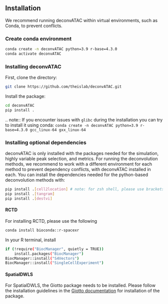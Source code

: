 
## Installation


We recommend running deconvATAC within virtual environments, such as Conda, to prevent conflicts.


### Create conda environment

```bash
conda create -n deconvATAC python=3.9 r-base=4.3.0
conda activate deconvATAC
```

### Installing deconvATAC

First, clone the directory: 
```bash
git clone https://github.com/theislab/deconvATAC.git
```

Install the package: 
```bash
cd deconvATAC
pip install .
```
.. note:: 
    If you encounter issues with `glibc` during the installation you can try to install it using conda:
    `conda create -n deconvATAC python=3.9 r-base=4.3.0 gcc_linux-64 gxx_linux-64`
### Installing optional dependencies

deconvATAC is only installed with the packages needed for the simulation, highly variable peak selection, and metrics. For running the deconvolution methods, we recommend to work with a different environment for each method to prevent dependency conflicts, with deconvATAC installed in each. 
You can install the dependencies needed for the python-based deconvolution methods with: 

```bash
pip install .[cell2location] # note: for zsh shell, please use brackets: '.[cell2location]'
pip install .[tangram]
pip install .[destvi]
```

#### RCTD

For installing RCTD, please use the following 
```bash
conda install bioconda::r-spacexr
```
In your R terminal, install
```bash
if (!require("BiocManager", quietly = TRUE))
    install.packages("BiocManager")
BiocManager::install("S4Vectors")
BiocManager::install("SingleCellExperiment")
```

#### SpatialDWLS

For SpatialDWLS, the Giotto package needs to be installed. Please follow the installation guidelines in the [Giotto documentation](https://drieslab.github.io/Giotto_website/articles/installation.html) for installation of the package. 


